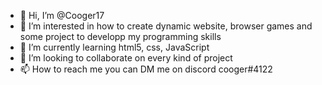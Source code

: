- 👋 Hi, I’m @Cooger17
- 👀 I’m interested in how to create dynamic website, browser games and some project to developp my programming skills
- 🌱 I’m currently learning html5, css, JavaScript
- 💞️ I’m looking to collaborate on every kind of project 
- 📫 How to reach me you can DM me on discord cooger#4122

<!---
Cooger17/Cooger17 is a ✨ special ✨ repository because its `README.md` (this file) appears on your GitHub profile.
You can click the Preview link to take a look at your changes.
--->
